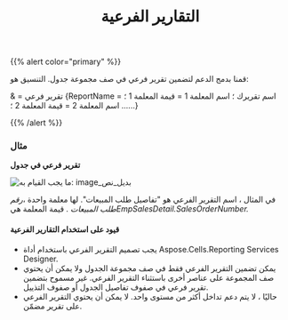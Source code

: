 ﻿---
title: التقارير الفرعية
type: docs
weight: 20
url: /ar/reportingservices/sub-reports/
---
{{% alert color="primary" %}} 

قمنا بدمج الدعم لتضمين تقرير فرعي في صف مجموعة جدول. التنسيق هو:

& = تقرير فرعي {ReportName = اسم تقريرك ؛ اسم المعلمة 1 = قيمة المعلمة 1 ؛ اسم المعلمة 2 = قيمة المعلمة 2 ؛ ......} 

{{% /alert %}} 
### **مثال**
**تقرير فرعي في جدول** 

![ما يجب القيام به: image_بديل_نص](sub-reports_1.png)

 في المثال ، اسم التقرير الفرعي هو "تفاصيل طلب المبيعات". لها معلمة واحدة ،*رقم طلب المبيعات* . قيمة المعلمة هي*EmpSalesDetail.SalesOrderNumber.*
#### **قيود على استخدام التقارير الفرعية**
- يجب تصميم التقرير الفرعي باستخدام أداة Aspose.Cells.Reporting Services Designer.
- يمكن تضمين التقرير الفرعي فقط في صف مجموعة الجدول ولا يمكن أن يحتوي صف المجموعة على عناصر أخرى باستثناء التقرير الفرعي. غير مسموح بتضمين تقرير فرعي في صفوف تفاصيل الجدول أو صفوف التذييل.
- حاليًا ، لا يتم دعم تداخل أكثر من مستوى واحد. لا يمكن أن يحتوي التقرير الفرعي على تقرير مضمّن.
